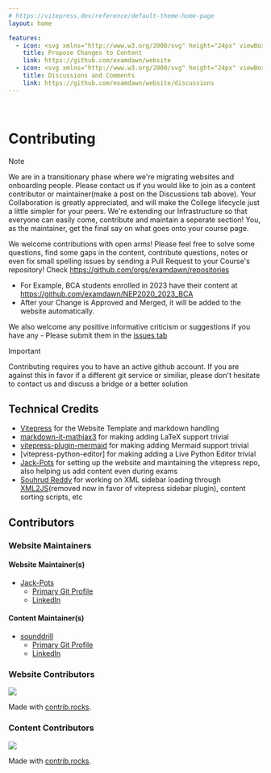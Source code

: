 ```yaml
---
# https://vitepress.dev/reference/default-theme-home-page
layout: home

features:
  - icon: <svg xmlns="http://www.w3.org/2000/svg" height="24px" viewBox="0 -960 960 960" width="24px" fill="#5f6368"><path d="M160-400v-80h280v80H160Zm0-160v-80h440v80H160Zm0-160v-80h440v80H160Zm360 560v-123l221-220q9-9 20-13t22-4q12 0 23 4.5t20 13.5l37 37q8 9 12.5 20t4.5 22q0 11-4 22.5T863-380L643-160H520Zm300-263-37-37 37 37ZM580-220h38l121-122-18-19-19-18-122 121v38Zm141-141-19-18 37 37-18-19Z"/></svg>
    title: Propose Changes to Content
    link: https://github.com/examdawn/website
  - icon: <svg xmlns="http://www.w3.org/2000/svg" height="24px" viewBox="0 -960 960 960" width="24px" fill="#5f6368"><path d="M411-480q-28 0-46-21t-13-49l12-72q8-43 40.5-70.5T480-720q44 0 76.5 27.5T597-622l12 72q5 28-13 49t-46 21H411Zm24-80h91l-8-49q-2-14-13-22.5t-25-8.5q-14 0-24.5 8.5T443-609l-8 49ZM124-441q-23 1-39.5-9T63-481q-2-9-1-18t5-17q0 1-1-4-2-2-10-24-2-12 3-23t13-19l2-2q2-19 15.5-32t33.5-13q3 0 19 4l3-1q5-5 13-7.5t17-2.5q11 0 19.5 3.5T208-626q1 0 1.5.5t1.5.5q14 1 24.5 8.5T251-596q2 7 1.5 13.5T250-570q0 1 1 4 7 7 11 15.5t4 17.5q0 4-6 21-1 2 0 4l2 16q0 21-17.5 36T202-441h-78Zm676 1q-33 0-56.5-23.5T720-520q0-12 3.5-22.5T733-563l-28-25q-10-8-3.5-20t18.5-12h80q33 0 56.5 23.5T880-540v20q0 33-23.5 56.5T800-440ZM0-240v-63q0-44 44.5-70.5T160-400q13 0 25 .5t23 2.5q-14 20-21 43t-7 49v65H0Zm240 0v-65q0-65 66.5-105T480-450q108 0 174 40t66 105v65H240Zm560-160q72 0 116 26.5t44 70.5v63H780v-65q0-26-6.5-49T754-397q11-2 22.5-2.5t23.5-.5Zm-320 30q-57 0-102 15t-53 35h311q-9-20-53.5-35T480-370Zm0 50Zm1-280Z"/></svg>
    title: Discussions and Comments
    link: https://github.com/examdawn/website/discussions
---
```

<br>

# Contributing

> [!NOTE]
> We are in a transitionary phase where we're migrating websites and onboarding people. Please contact us if you would like to join as a content contributor or maintainer(make a post on the Discussions tab above).
> Your Collaboration is greatly appreciated, and will make the College lifecycle just a little simpler for your peers.
> We're extending our Infrastructure so that everyone can easily come, contribute and maintain a seperate section! You, as the maintainer, get the final say on what goes onto your course page.


We welcome contributions with open arms! Please feel free to solve some questions, find some gaps in the content, contribute questions, notes or even fix small spelling issues by sending a Pull Request to your Course's repository! Check https://github.com/orgs/examdawn/repositories
- For Example, BCA students enrolled in 2023 have their content at https://github.com/examdawn/NEP2020_2023_BCA
- After your Change is Approved and Merged, it will be added to the website automatically.

We also welcome any positive informative criticism or suggestions if you have any - Please submit them in the [issues tab](https://github.com/examdawn/website/issues)

> [!IMPORTANT]
> Contributing requires you to have an active github account.
> If you are against this in favor if a different git service or similiar, please don't hesitate to contact us and discuss a bridge or a better solution

<!--## Rules and Instructions
- [Instructions on adding new Subjects or Courses](/contents/Readme)
- [Contribution Guidelines and Instructions](https://github.com/examdawn/content/blob/contents/.github/CONTRIBUTING.md)
-->

## Technical Credits
- [Vitepress](https://vitepress.dev/) for the Website Template and markdown handling
- [markdown-it-mathjax3](https://github.com/tani/markdown-it-mathjax3) for making adding LaTeX support trivial
- [vitepress-plugin-mermaid](https://emersonbottero.github.io/vitepress-plugin-mermaid/) for making adding Mermaid support trivial
- [vitepress-python-editor] for making adding a Live Python Editor trivial 
- [Jack-Pots](https://jack-pots.github.io/) for setting up the website and maintaining the vitepress repo, also helping us add content even during exams 
- [Souhrud Reddy](https://sounddrill31.github.io) for working on XML sidebar loading through [XML2JS](https://www.npmjs.com/package/xml2js)(removed now in favor of vitepress sidebar plugin), content sorting scripts, etc 
## Contributors
### Website Maintainers
#### Website Maintainer(s)
- [Jack-Pots](https://jack-pots.github.io/)
  - [Primary Git Profile](https://github.com/Jack-Pots)
  - [LinkedIn](https://www.linkedin.com/in/jack-pots/)
#### Content Maintainer(s)
- [sounddrill](https://sounddrill31.github.io/)
  - [Primary Git Profile](https://github.com/sounddrill31/)
  - [LinkedIn](https://www.linkedin.com/in/souhrud-reddy/)

### Website Contributors
<a href="https://github.com/examdawn/examdawn.github.io/graphs/contributors">
  <img src="https://contrib.rocks/image?repo=examdawn/examdawn.github.io" />
</a>

Made with [contrib.rocks](https://contrib.rocks).
### Content Contributors
<a href="https://github.com/examdawn/content/graphs/contributors">
  <img src="https://contrib.rocks/image?repo=examdawn/content" />
</a>

Made with [contrib.rocks](https://contrib.rocks).
